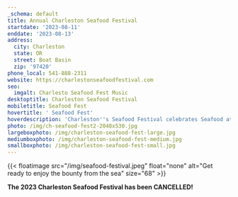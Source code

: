 ```yaml
---
_schema: default
title: Annual Charleston Seafood Festival
startdate: '2023-08-11'
enddate: '2023-08-13'
address:
  city: Charleston
  state: OR
  street: Boat Basin
  zip: '97420'
phone_local: 541-888-2311
website: https://charlestonseafoodfestival.com
seo:
  imgalt: Charlesto Seafood Fest Music
desktoptitle: Charleston Seafood Festival
mobiletitle: Seafood Fest
hovertitle: ' Seafood Fest'
hoverdescription: 'Charleston''s Seafood Festival celebrates Seafood at its Finest. '
photo: /img/ch-seafood-fest2-2048x530.jpg
largeboxphoto: /img/charleston-seafood-fest-large.jpg
mediumboxphoto: /img/charleston-seafood-fest-medium.jpg
smallboxphoto: /img/charleston-seafood-fest-small.jpg
---
```

{{< floatimage src="/img/seafood-festival.jpeg" float="none" alt="Get ready to enjoy the bounty from the sea" size="68" >}}

**The 2023 Charleston Seafood Festival has been CANCELLED!**





####